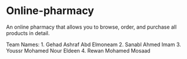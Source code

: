 # Online-pharmacy
An online pharmacy that allows you to browse, order, and purchase all products in detail.


Team Names: 
    1. Gehad Ashraf Abd Elmoneam
    2. Sanabl Ahmed Imam
    3. Youssr Mohamed Nour Eldeen
    4. Rewan Mohamed Mosaad 